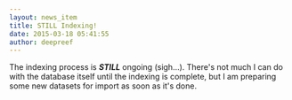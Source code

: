 ```yaml
---
layout: news_item
title: STILL Indexing!
date: 2015-03-18 05:41:55
author: deepreef
---
```


The indexing process is _**STILL**_ ongoing (sigh...).  There's not much I can do with the database itself until the indexing is complete, but I am preparing some new datasets for import as soon as it's done.
